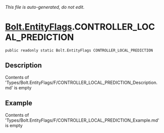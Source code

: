 *This file is auto-generated, do not edit.*

# [Bolt.EntityFlags](Types/Bolt.EntityFlags.md).CONTROLLER_LOCAL_PREDICTION
`public readonly static Bolt.EntityFlags CONTROLLER_LOCAL_PREDICTION`
## Description
Contents of 'Types/Bolt.EntityFlags/F/CONTROLLER_LOCAL_PREDICTION_Description.md' is empty
## Example
Contents of 'Types/Bolt.EntityFlags/F/CONTROLLER_LOCAL_PREDICTION_Example.md' is empty
